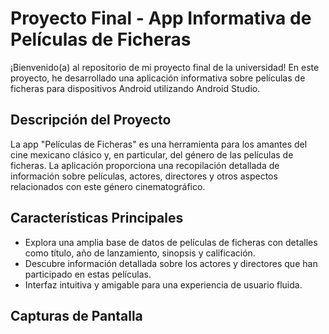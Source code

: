# Proyecto Final - App Informativa de Películas de Ficheras

¡Bienvenido(a) al repositorio de mi proyecto final de la universidad! En este proyecto, he desarrollado una aplicación informativa sobre películas de ficheras para dispositivos Android utilizando Android Studio.

## Descripción del Proyecto

La app "Películas de Ficheras" es una herramienta para los amantes del cine mexicano clásico y, en particular, del género de las películas de ficheras. La aplicación proporciona una recopilación detallada de información sobre películas, actores, directores y otros aspectos relacionados con este género cinematográfico.

## Características Principales

- Explora una amplia base de datos de películas de ficheras con detalles como título, año de lanzamiento, sinopsis y calificación.
- Descubre información detallada sobre los actores y directores que han participado en estas películas.
- Interfaz intuitiva y amigable para una experiencia de usuario fluida.

## Capturas de Pantalla

